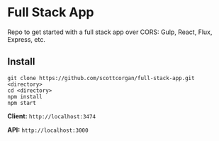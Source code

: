 # Full Stack App

Repo to get started with a full stack app over CORS: Gulp, React, Flux, Express, etc.

## Install

```
git clone https://github.com/scottcorgan/full-stack-app.git <directory>
cd <directory>
npm install
npm start
```

**Client:** `http://localhost:3474`

**API:** `http://localhost:3000`